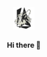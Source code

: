 <div align=center>
  <img width=50px src="https://github.com/luca-ant/luca-ant/blob/master/LA.png?raw=true">

### Hi there 👋
</div>
<!--
**luca-ant/luca-ant** is a ✨ _special_ ✨ repository because its `README.md` (this file) appears on your GitHub profile.

Here are some ideas to get you started:

- 🔭 I’m currently working on ...
- 🌱 I’m currently learning ...
- 👯 I’m looking to collaborate on ...
- 🤔 I’m looking for help with ...
- 💬 Ask me about ...
- 📫 How to reach me: ...
- 😄 Pronouns: ...
- ⚡ Fun fact: ...
-->
